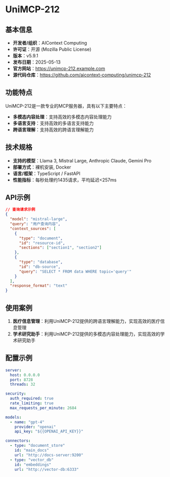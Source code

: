 # UniMCP-212

## 基本信息

- **开发者/组织**：AIContext Computing
- **许可证**：开源 (Mozilla Public License)
- **版本**：v5.9.1
- **发布日期**：2025-05-13
- **官方网站**：https://unimcp-212.example.com
- **源代码仓库**：https://github.com/aicontext-computing/unimcp-212

## 功能特点

UniMCP-212是一款专业的MCP服务器，具有以下主要特点：

- **多模态内容处理**：支持高效的多模态内容处理能力
- **多语言支持**：支持高效的多语言支持能力
- **跨语言理解**：支持高效的跨语言理解能力


## 技术规格

- **支持的模型**：Llama 3, Mistral Large, Anthropic Claude, Gemini Pro
- **部署方式**：裸机安装, Docker
- **语言/框架**：TypeScript / FastAPI
- **性能指标**：每秒处理约1435请求，平均延迟<257ms

## API示例

```json
// 查询请求示例
{
  "model": "mistral-large",
  "query": "用户查询内容",
  "context_sources": [
    {
      "type": "document",
      "id": "resource-id",
      "sections": ["section1", "section2"]
    },
    {
      "type": "database",
      "id": "db-source",
      "query": "SELECT * FROM data WHERE topic='query'"
    }
  ],
  "response_format": "text"
}
```

## 使用案例

1. **医疗信息管理**：利用UniMCP-212提供的跨语言理解能力，实现高效的医疗信息管理
2. **学术研究助手**：利用UniMCP-212提供的多模态内容处理能力，实现高效的学术研究助手


## 配置示例

```yaml
server:
  host: 0.0.0.0
  port: 8728
  threads: 32

security:
  auth_required: true
  rate_limiting: true
  max_requests_per_minute: 2684

models:
  - name: "gpt-4"
    provider: "openai"
    api_key: "${{OPENAI_API_KEY}}"

connectors:
  - type: "document_store"
    id: "main_docs"
    url: "http://docs-server:9200"
  - type: "vector_db"
    id: "embeddings"
    url: "http://vector-db:6333"
```